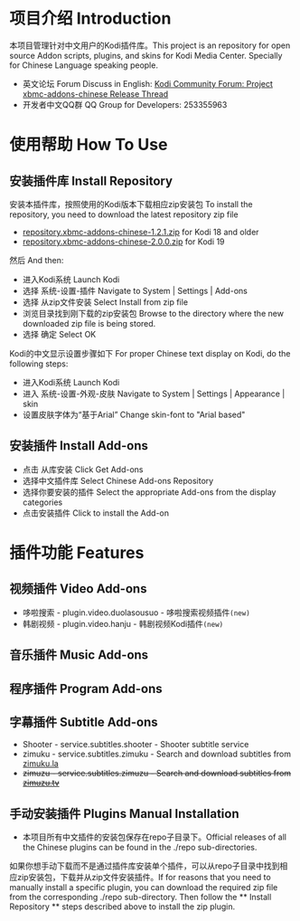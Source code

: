 # 项目介绍 Introduction

本项目管理针对中文用户的Kodi插件库。This project is an repository for open source Addon scripts, plugins, and skins for Kodi Media Center. Specially for Chinese Language speaking people.

* 英文论坛 Forum Discuss in English: [Kodi Community Forum: Project xbmc-addons-chinese Release Thread][1]
* 开发者中文QQ群 QQ Group for Developers: 253355963

# 使用帮助 How To Use

## 安装插件库 Install Repository

安装本插件库，按照使用的Kodi版本下载相应zip安装包 To install the repository, you need to download the latest repository zip file
* [repository.xbmc-addons-chinese-1.2.1.zip][2] for Kodi 18 and older
* [repository.xbmc-addons-chinese-2.0.0.zip][3] for Kodi 19

然后 And then:
* 进入Kodi系统 Launch Kodi
* 选择 系统-设置-插件 Navigate to System | Settings | Add-ons
* 选择 从zip文件安装 Select Install from zip file
* 浏览目录找到刚下载的zip安装包 Browse to the directory where the new downloaded zip file is being stored.
* 选择 确定 Select OK

Kodi的中文显示设置步骤如下 For proper Chinese text display on Kodi, do the following steps:
* 进入Kodi系统 Launch Kodi
* 进入 系统-设置-外观-皮肤 Navigate to System | Settings | Appearance | skin
* 设置皮肤字体为“基于Arial” Change skin-font to "Arial based"

## 安装插件 Install Add-ons

* 点击 从库安装 Click Get Add-ons
* 选择中文插件库 Select Chinese Add-ons Repository
* 选择你要安装的插件 Select the appropriate Add-ons from the display categories
* 点击安装插件 Click to install the Add-on

# 插件功能 Features

## 视频插件 Video Add-ons

* 哆啦搜索 - plugin.video.duolasousuo - 哆啦搜索视频插件`(new)`
* 韩剧视频 - plugin.video.hanju - 韩剧视频Kodi插件`(new)`

## 音乐插件 Music Add-ons


## 程序插件 Program Add-ons


## 字幕插件 Subtitle Add-ons

* Shooter - service.subtitles.shooter - Shooter subtitle service
* zimuku - service.subtitles.zimuku - Search and download subtitles from [zimuku.la](http://www.zimuku.la)
* <strike>zimuzu - service.subtitles.zimuzu - Search and download subtitles from [zimuzu.tv](http://www.zimuzu.tv)</strike>

## 手动安装插件 Plugins Manual Installation

* 本项目所有中文插件的安装包保存在repo子目录下。Official releases of all the Chinese plugins can be found in the ./repo sub-directories.

如果你想手动下载而不是通过插件库安装单个插件，可以从repo子目录中找到相应zip安装包，下载并从zip文件安装插件。If for reasons that you need to manually install a specific plugin, you can download the required zip file from the corresponding ./repo sub-directory. Then follow the ** Install Repository ** steps described above to install the zip plugin. 

[1]: https://forum.kodi.tv/showthread.php?tid=64250
[2]: https://github.com/taxigps/xbmc-addons-chinese/raw/master/repo/repository.xbmc-addons-chinese/repository.xbmc-addons-chinese-1.2.1.zip
[3]: https://github.com/taxigps/xbmc-addons-chinese/raw/matrix/repo/repository.xbmc-addons-chinese/repository.xbmc-addons-chinese-2.0.0.zip


